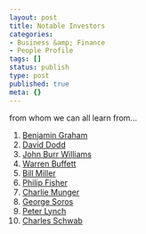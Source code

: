 ```yaml
---
layout: post
title: Notable Investors
categories:
- Business &amp; Finance
- People Profile
tags: []
status: publish
type: post
published: true
meta: {}
---
```

from whom we can all learn from...
<ol>
	<li><a href="http://en.wikipedia.org/wiki/Benjamin_Graham">Benjamin Graham</a></li>
	<li><a href="http://en.wikipedia.org/wiki/David_Dodd">David Dodd</a></li>
	<li><a href="http://en.wikipedia.org/wiki/John_Burr_Williams">John Burr Williams</a></li>
	<li><a href="http://en.wikipedia.org/wiki/Warren_Buffett">Warren Buffett</a></li>
	<li><a href="http://en.wikipedia.org/wiki/Bill_Miller_(finance)">Bill Miller</a></li>
	<li><a href="http://en.wikipedia.org/wiki/Philip_Arthur_Fisher">Philip Fisher</a></li>
	<li><a href="http://en.wikipedia.org/wiki/Charlie_Munger">Charlie Munger</a></li>
	<li><a href="http://en.wikipedia.org/wiki/George_soros">George Soros</a></li>
	<li><a href="http://en.wikipedia.org/wiki/Peter_Lynch">Peter Lynch</a></li>
	<li><a href="http://en.wikipedia.org/wiki/Charles_R._Schwab">Charles Schwab </a></li>
</ol>
